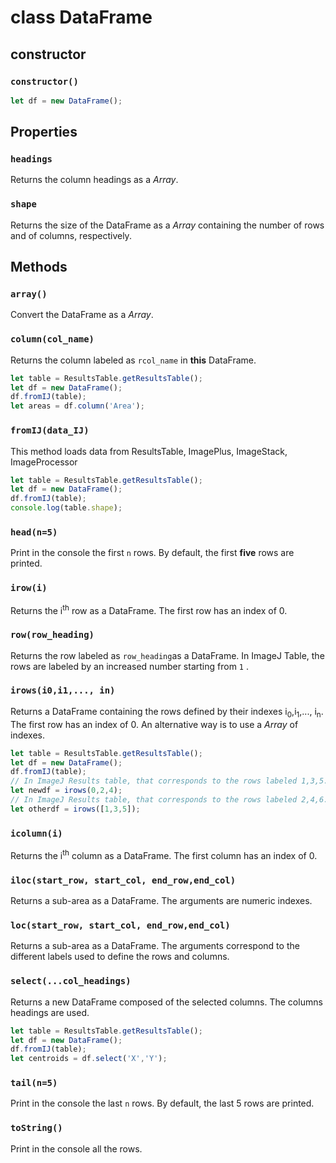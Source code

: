 # class DataFrame
## constructor 
### `constructor()`
```javascript
let df = new DataFrame();
```
## Properties

###  `headings`
Returns the column headings as a _Array_.

###  `shape`
Returns the size of the DataFrame as a _Array_ containing the number of rows and of columns, respectively.

## Methods
###  `array()`
Convert the DataFrame as a _Array_. 

###  `column(col_name)`
Returns the column labeled as `rcol_name` in **this** DataFrame.

```javascript
let table = ResultsTable.getResultsTable();
let df = new DataFrame();
df.fromIJ(table);
let areas = df.column('Area');
```

###  `fromIJ(data_IJ)`
This method loads data from ResultsTable, ImagePlus, ImageStack, ImageProcessor

```javascript
let table = ResultsTable.getResultsTable();
let df = new DataFrame();
df.fromIJ(table);
console.log(table.shape);
```
###  `head(n=5)`
Print in the console the first `n` rows. By default, the first **five** rows are printed.

###  `irow(i)`
Returns the i<sup>th</sup> row as a DataFrame. The first row has an index of 0.

###  `row(row_heading)`
Returns the row labeled as `row_heading`as a DataFrame. In ImageJ Table, the rows are labeled by an increased number starting from `1` .

###  `irows(i0,i1,..., in)`
Returns a DataFrame containing the rows defined by their indexes i<sub>0</sub>,i<sub>1</sub>,..., i<sub>n</sub>. The first row has an index of 0.
An alternative way is to use a _Array_ of indexes.

```javascript
let table = ResultsTable.getResultsTable();
let df = new DataFrame();
df.fromIJ(table);
// In ImageJ Results table, that corresponds to the rows labeled 1,3,5.
let newdf = irows(0,2,4);
// In ImageJ Results table, that corresponds to the rows labeled 2,4,6.
let otherdf = irows([1,3,5]);
```

###  `icolumn(i)`
Returns the i<sup>th</sup> column as a DataFrame. The first column has an index of 0.

### `iloc(start_row, start_col, end_row,end_col)`
Returns a sub-area as a DataFrame. The arguments are numeric indexes.

### `loc(start_row, start_col, end_row,end_col)`
Returns a sub-area as a DataFrame. The arguments correspond to the different labels used to define the rows and columns.

###  `select(...col_headings)`
Returns a new DataFrame composed of the selected columns. The columns headings are used.

```javascript
let table = ResultsTable.getResultsTable();
let df = new DataFrame();
df.fromIJ(table);
let centroids = df.select('X','Y');
```

###  `tail(n=5)`
Print in the console the last `n` rows. By default, the last 5 rows are printed.

###  `toString()`
Print in the console all the rows.



